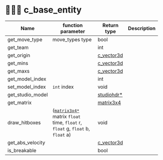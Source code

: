 # 👩👧👦 c\_base\_entity

| Name               | function parameter                                                                                | Return type                   | Description |
| ------------------ | ------------------------------------------------------------------------------------------------- | ----------------------------- | ----------- |
| get\_move\_type    | move\_types type                                                                                  | bool                          |             |
| get\_team          |                                                                                                   | int                           |             |
| get\_origin        |                                                                                                   | [c\_vector3d](c\_vector3d.md) |             |
| get\_mins          |                                                                                                   | [c\_vector3d](c\_vector3d.md) |             |
| get\_maxs          |                                                                                                   | [c\_vector3d](c\_vector3d.md) |             |
| get\_model\_index  |                                                                                                   | int                           |             |
| set\_model\_index  | `int` index                                                                                       | void                          |             |
| get\_studio\_model |                                                                                                   | [studiohdr\*](studiohdr.md)   |             |
| get\_matrix        |                                                                                                   | [matrix3x4](c\_matrix3x4.md)  |             |
| draw\_hitboxes     | ([`matrix3x4*`](c\_matrix3x4.md) matrix `float` time, `float` r, `float` g, `float` b, `float` a) | void                          |             |
| get\_abs\_velocity |                                                                                                   | [c\_vector3d](c\_vector3d.md) |             |
| is\_breakable      |                                                                                                   | bool                          |             |
